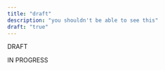 ```yaml
---
title: "draft"
description: "you shouldn't be able to see this"
draft: "true"
---
```



DRAFT

IN PROGRESS



